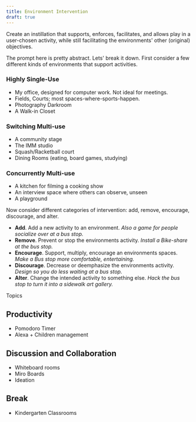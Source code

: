 ```yaml
---
title: Environment Intervention
draft: true
---
```


Create an instillation that supports, enforces, facilitates, and allows play in a user-chosen activity, while still facilitating the environments' other (original) objectives. 

The prompt here is pretty abstract. Lets' break it down. First consider a few different kinds of environments that support activities.

### Highly Single-Use
- My office, designed for computer work. Not ideal for meetings.
- Fields, Courts; most spaces-where-sports-happen. 
- Photography Darkroom
- A Walk-in Closet

### Switching Multi-use
- A community stage
- The IMM studio
- Squash/Racketball court
- Dining Rooms (eating, board games, studying)

### Concurrently Multi-use
- A kitchen for filming a cooking show
- An interview space where others can observe, unseen
- A playground

Now consider different categories of intervention: add, remove, encourage, discourage, and alter.

- **Add**. Add a new activity to an environment. *Also a game for people socialize over at a bus stop.*
- **Remove**. Prevent or stop the environments activity. *Install a Bike-share at the bus stop.*
- **Encourage**. Support, multiply, encourage an environments spaces. *Make a Bus stop more comfortable, entertaining.*
- **Discourage**. Decrease or deemphasize the environments activity. *Design so you do less waiting at a bus stop.*
- **Alter**. Change the intended activity to something else. *Hack the bus stop to turn it into a sidewalk art gallery.*

Topics

## Productivity
- Pomodoro Timer
- Alexa + Children management

## Discussion and Collaboration
- Whiteboard rooms
- Miro Boards
- Ideation

## Break
- Kindergarten Classrooms
